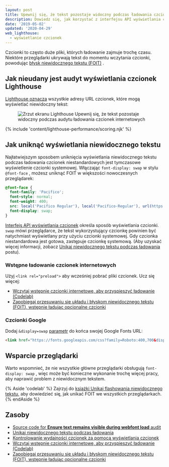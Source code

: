 ```yaml
---
layout: post
title: Upewnij się, że tekst pozostaje widoczny podczas ładowania czcionek internetowych
description: Dowiedz się, jak korzystać z interfejsu API wyświetlania czcionek, aby upewnić się, że tekst strony internetowej będzie zawsze widoczny dla użytkowników.
date: '2019-05-02'
updated: '2020-04-29'
web_lighthouse:
  - wyświetlanie czcionek
---
```


Czcionki to często duże pliki, których ładowanie zajmuje trochę czasu. Niektóre przeglądarki ukrywają tekst do momentu wczytania czcionki, powodując [błysk niewidocznego tekstu (FOIT)](/avoid-invisible-text) .

## Jak nieudany jest audyt wyświetlania czcionek Lighthouse

[Lighthouse oznacza](https://developers.google.com/web/tools/lighthouse/) wszystkie adresy URL czcionek, które mogą wyświetlać niewidoczny tekst:

<figure class="w-figure"><img class="w-screenshot" src="font-display.png" alt="Zrzut ekranu Lighthouse Upewnij się, że tekst pozostaje widoczny podczas audytu ładowania czcionek internetowych"></figure>

{% include 'content/lighthouse-performance/scoring.njk' %}

## Jak uniknąć wyświetlania niewidocznego tekstu

Najłatwiejszym sposobem uniknięcia wyświetlania niewidocznego tekstu podczas ładowania czcionek niestandardowych jest tymczasowe wyświetlenie czcionki systemowej. Włączając `font-display: swap` w stylu `@font-face` , możesz uniknąć FOIT w większości nowoczesnych przeglądarek:

```css
@font-face {
  font-family: 'Pacifico';
  font-style: normal;
  font-weight: 400;
  src: local('Pacifico Regular'), local('Pacifico-Regular'), url(https://fonts.gstatic.com/s/pacifico/v12/FwZY7-Qmy14u9lezJ-6H6MmBp0u-.woff2) format('woff2');
  font-display: swap;
}
```

[Interfejs API wyświetlania czcionek](https://developer.mozilla.org/en-US/docs/Web/CSS/@font-face/font-display) określa sposób wyświetlania czcionki. `swap` mówi przeglądarce, że tekst wykorzystujący czcionkę powinien być natychmiast wyświetlany przy użyciu czcionki systemowej. Gdy czcionka niestandardowa jest gotowa, zastępuje czcionkę systemową. (Aby uzyskać więcej informacji, zobacz [Unikaj niewidocznego tekstu podczas ładowania](/avoid-invisible-text) postu).

### Wstępne ładowanie czcionek internetowych

Użyj `<link rel="preload">` aby wcześniej pobrać pliki czcionek. Ucz się więcej:

- [Wczytaj wstępnie czcionki internetowe, aby przyspieszyć ładowanie (Codelab)](/codelab-preload-web-fonts/)
- [Zapobiegaj przesuwaniu się układu i błyskom niewidocznego tekstu (FOIT), wstępnie ładując opcjonalne czcionki](/preload-optional-fonts/)

### Czcionki Google

Dodaj `&display=swap` [parametr](https://developer.mozilla.org/en-US/docs/Learn/Common_questions/What_is_a_URL#Basics_anatomy_of_a_URL) do końca swojej Google Fonts URL:

```html
<link href="https://fonts.googleapis.com/css?family=Roboto:400,700&display=swap" rel="stylesheet">
```

## Wsparcie przeglądarki

Warto wspomnieć, że nie wszystkie główne przeglądarki obsługują `font-display: swap` , więc może być konieczne wykonanie trochę więcej pracy, aby naprawić problem z niewidocznym tekstem.

{% Aside 'codelab' %} Zajrzyj do [książki Unikaj flashowania niewidocznego tekstu,](/codelab-avoid-invisible-text) aby dowiedzieć się, jak unikać FOIT we wszystkich przeglądarkach. {% endAside %}

## Zasoby

- [Source code for **Ensure text remains visible during webfont load** audit](https://github.com/GoogleChrome/lighthouse/blob/master/lighthouse-core/audits/font-display.js)
- [Unikaj niewidocznego tekstu podczas ładowania](/avoid-invisible-text)
- [Kontrolowanie wydajności czcionek za pomocą wyświetlania czcionek](https://developers.google.com/web/updates/2016/02/font-display)
- [Wczytaj wstępnie czcionki internetowe, aby przyspieszyć ładowanie (Codelab)](/codelab-preload-web-fonts/)
- [Zapobiegaj przesuwaniu się układu i błyskom niewidocznego tekstu (FOIT), wstępnie ładując opcjonalne czcionki](/preload-optional-fonts/)
